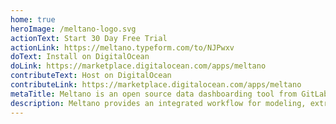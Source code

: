 ```yaml
---
home: true
heroImage: /meltano-logo.svg
actionText: Start 30 Day Free Trial
actionLink: https://meltano.typeform.com/to/NJPwxv
doText: Install on DigitalOcean
doLink: https://marketplace.digitalocean.com/apps/meltano
contributeText: Host on DigitalOcean
contributeLink: https://marketplace.digitalocean.com/apps/meltano
metaTitle: Meltano is an open source data dashboarding tool from GitLab
description: Meltano provides an integrated workflow for modeling, extracting, loading, transforming, analyzing, notebooking, and orchestrating your data.
---
```

